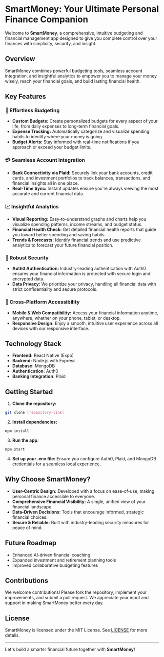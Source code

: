 # SmartMoney: Your Ultimate Personal Finance Companion

Welcome to **SmartMoney**, a comprehensive, intuitive budgeting and financial management app designed to give you complete control over your finances with simplicity, security, and insight.

## Overview

SmartMoney combines powerful budgeting tools, seamless account integration, and insightful analytics to empower you to manage your money wisely, reach your financial goals, and build lasting financial health.

## Key Features

### 🎯 Effortless Budgeting
- **Custom Budgets:** Create personalized budgets for every aspect of your life, from daily expenses to long-term financial goals.
- **Expense Tracking:** Automatically categorize and visualize spending habits to identify where your money is going.
- **Budget Alerts:** Stay informed with real-time notifications if you approach or exceed your budget limits.

### 💳 Seamless Account Integration
- **Bank Connectivity via Plaid:** Securely link your bank accounts, credit cards, and investment portfolios to track balances, transactions, and financial insights all in one place.
- **Real-Time Sync:** Instant updates ensure you're always viewing the most accurate and current financial data.

### 📈 Insightful Analytics
- **Visual Reporting:** Easy-to-understand graphs and charts help you visualize spending patterns, income streams, and budget status.
- **Financial Health Check:** Get detailed financial health reports that guide you toward better spending and saving habits.
- **Trends & Forecasts:** Identify financial trends and use predictive analytics to forecast your future financial position.

### 🔐 Robust Security
- **Auth0 Authentication:** Industry-leading authentication with Auth0 ensures your financial information is protected with secure login and encrypted data.
- **Data Privacy:** We prioritize your privacy, handling all financial data with strict confidentiality and secure protocols.

### 📱 Cross-Platform Accessibility
- **Mobile & Web Compatibility:** Access your financial information anytime, anywhere, whether on your phone, tablet, or desktop.
- **Responsive Design:** Enjoy a smooth, intuitive user experience across all devices with our responsive interface.

## Technology Stack
- **Frontend:** React Native (Expo)
- **Backend:** Node.js with Express
- **Database:** MongoDB
- **Authentication:** Auth0
- **Banking Integration:** Plaid

## Getting Started

1. **Clone the repository:**
```bash
git clone [repository-link]
```

2. **Install dependencies:**
```bash
npm install
```

3. **Run the app:**
```bash
npm start
```

4. **Set up your .env file:**
Ensure you configure Auth0, Plaid, and MongoDB credentials for a seamless local experience.

## Why Choose SmartMoney?
- **User-Centric Design:** Developed with a focus on ease-of-use, making personal finance accessible to everyone.
- **Comprehensive Financial Visibility:** A single, unified view of your financial landscape.
- **Data-Driven Decisions:** Tools that encourage informed, strategic financial choices.
- **Secure & Reliable:** Built with industry-leading security measures for peace of mind.

## Future Roadmap
- Enhanced AI-driven financial coaching
- Expanded investment and retirement planning tools
- Improved collaborative budgeting features

## Contributions

We welcome contributions! Please fork the repository, implement your improvements, and submit a pull request. We appreciate your input and support in making SmartMoney better every day.

## License

SmartMoney is licensed under the MIT License. See [LICENSE](LICENSE) for more details.

---

Let's build a smarter financial future together with **SmartMoney**!

